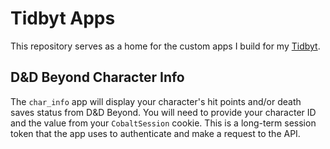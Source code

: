 # Tidbyt Apps

This repository serves as a home for the custom apps I build for my [Tidbyt](https://tidbyt.dev/).

## D&D Beyond Character Info

The `char_info` app will display your character's hit points and/or death saves status from D&D Beyond. You will need to provide your character ID and the value from your `CobaltSession` cookie. This is a long-term session token that the app uses to authenticate and make a request to the API.


